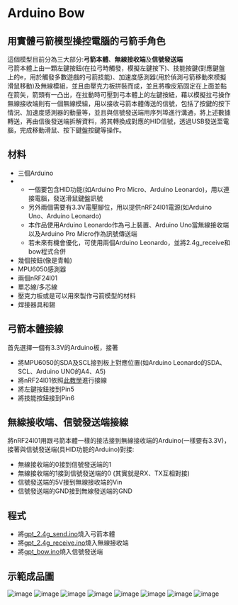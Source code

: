 # Arduino Bow
用實體弓箭模型操控電腦的弓箭手角色
---
這個模型目前分為三大部分:**弓箭本體**、**無線接收端**及**信號發送端** <br>
弓箭本體上由一顆左鍵按鈕(在拉弓時觸發，模擬左鍵按下)、技能按鍵(對應鍵盤上的e，用於觸發多數遊戲的弓箭技能)、加速度感測器(用於偵測弓箭移動來模擬滑鼠移動)及無線模組，並且由壓克力板拼裝而成，並且將橡皮筋固定在上面並黏在箭矢，箭頭有一凸出，在拉動時可壓到弓本體上的左鍵按紐，藉以模擬拉弓操作 <br>
無線接收端則有一個無線模組，用以接收弓箭本體傳送的信號，包括了按鍵的按下情況、加速度感測器的動量等，並且與信號發送端用序列埠進行溝通，將上述數據轉送，再由信後發送端拆解資料，將其轉換成對應的HID信號，透過USB發送至電腦，完成移動滑鼠、按下鍵盤按鍵等操作。
## 材料
- 三個Arduino
- - 一個要包含HID功能(如Arduino Pro Micro、Arduino Leonardo)，用以連接電腦，發送滑鼠鍵盤訊號
  - 另外兩個需要有3.3V電壓腳位，用以提供nRF24l01電源(如Arduino Uno、Arduino Leonardo)
  - 本作品使用Arduino Leonardo作為弓上裝置、Arduino Uno當無線接收端以及Arduino Pro Micro作為訊號傳送端
  - 若未來有機會優化，可使用兩個Arduino Leonardo，並將2.4g_receive和bow程式合併
- 幾個按鈕(像是青軸)
- MPU6050感測器
- 兩個nRF24l01
- 單芯線/多芯線
- 壓克力板或是可以用來製作弓箭模型的材料
- 焊接器具和錫

## 弓箭本體接線
首先選擇一個有3.3V的Arduino板，接著
- 將MPU6050的SDA及SCL接到板上對應位置(如Arduino Leonardo的SDA、SCL、Arduino UNO的A4、A5)
- 將nRF24l01依照[此教學](https://swf.com.tw/?p=1044)進行接線
- 將左鍵按鈕接到Pin5
- 將技能按鈕接到Pin6

## 無線接收端、信號發送端接線
將nRF24l01用跟弓箭本體一樣的接法接到無線接收端的Arduino(一樣要有3.3V)，接著與信號發送端(具HID功能的Arduino)對接:
- 無線接收端的0接到信號發送端的1
- 無線接收端的1接到信號發送端的0 (其實就是RX、TX互相對接)
- 信號發送端的5V接到無線接收端的Vin
- 信號發送端的GND接到無線發送端的GND

## 程式
- 將[gpt_2.4g_send.ino](https://github.com/samuelhsieh0829/Arduino_Bow/blob/main/gpt_2.4g_send.ino)燒入弓箭本體
- 將[gpt_2.4g_receive.ino](https://github.com/samuelhsieh0829/Arduino_Bow/blob/main/gpt_2.4g_receive.ino)燒入無線接收端
- 將[gpt_bow.ino](https://github.com/samuelhsieh0829/Arduino_Bow/blob/main/gpt_bow.ino)燒入信號發送端

## 示範成品圖
![image](https://github.com/samuelhsieh0829/Arduino_Bow/blob/main/IMG_4343.jpg?raw=true)
![image](https://github.com/samuelhsieh0829/Arduino_Bow/blob/main/IMG_4345.jpg?raw=true)
![image](https://github.com/samuelhsieh0829/Arduino_Bow/blob/main/IMG_4370.jpg?raw=true)
![image](https://github.com/samuelhsieh0829/Arduino_Bow/blob/main/IMG_4373.jpg?raw=true)
![image](https://github.com/samuelhsieh0829/Arduino_Bow/blob/main/IMG_4375.jpg?raw=true)
![image](https://github.com/samuelhsieh0829/Arduino_Bow/blob/main/IMG_4376.jpg?raw=true)
![image](https://github.com/samuelhsieh0829/Arduino_Bow/blob/main/IMG_4378.jpg?raw=true)
![image](https://github.com/samuelhsieh0829/Arduino_Bow/blob/main/IMG_4380.jpg?raw=true)
